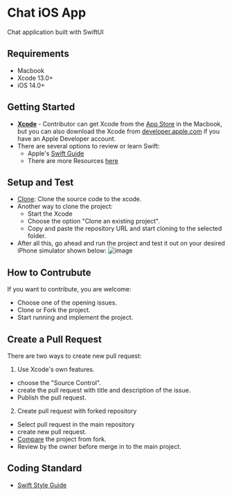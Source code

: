 # Chat iOS App
Chat application built with SwiftUI

## Requirements
- Macbook
- Xcode 13.0+
- iOS 14.0+

## Getting Started
* [**Xcode**](https://apps.apple.com/us/app/xcode/id497799835) - Contributor can get Xcode from the [App Store](https://itunes.apple.com/us/app/xcode/id497799835?mt=12) in the Macbook, but you can also download the Xcode from [developer.apple.com](https://developer.apple.com/) if you have an Apple Developer account.
* There are several options to review or learn Swift:
  * Apple's [Swift Guide](https://docs.swift.org/swift-book/GuidedTour/GuidedTour.html)
  * There are more Resources [here](https://developer.apple.com/swift/resources/)

## Setup and Test

- [Clone](https://github.blog/2017-06-05-clone-in-xcode/): Clone the source code to the xcode.
- Another way to clone the project:
  * Start the Xcode 
  * Choose the option "Clone an existing project".
  * Copy and paste the repository URL and start cloning to the selected folder.
- After all this, go ahead and run the project and test it out on your desired iPhone simulator shown below:
![image](https://user-images.githubusercontent.com/46938075/143535331-05ee4d03-6e0d-483a-ada1-9cc9ae8a6878.png)

## How to Contrubute 
If you want to contribute, you are welcome:
- Choose one of the opening issues.
- Clone or Fork the project.
- Start running and implement the project.

## Create a Pull Request
There are two ways to create new pull request:
1. Use Xcode's own features.
- choose the "Source Control".
- create the pull request with title and description of the issue.
- Publish the pull request.
2. Create pull request with forked repository
- Select pull request in the main repository
- create new pull request.
- [Compare](https://docs.github.com/en/pull-requests/collaborating-with-pull-requests/proposing-changes-to-your-work-with-pull-requests/creating-a-pull-request-from-a-fork) the project from fork.
- Review by the owner before merge in to the main project.
## Coding Standard
- [Swift Style Guide](https://github.com/raywenderlich/swift-style-guide)

